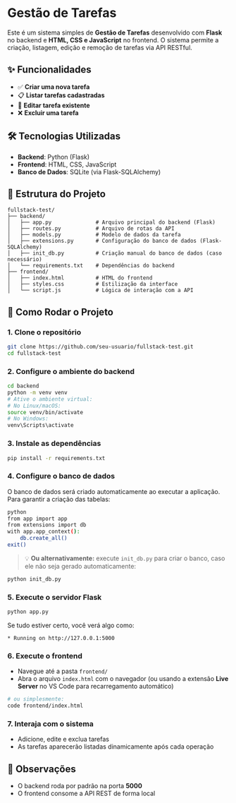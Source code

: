 # Gestão de Tarefas

Este é um sistema simples de **Gestão de Tarefas** desenvolvido com **Flask** no backend e **HTML, CSS e JavaScript** no frontend. O sistema permite a criação, listagem, edição e remoção de tarefas via API RESTful.

## ✨ Funcionalidades

- ✅ **Criar uma nova tarefa**
- 📋 **Listar tarefas cadastradas**
- 📝 **Editar tarefa existente**
- ❌ **Excluir uma tarefa**

## 🛠️ Tecnologias Utilizadas

- **Backend**: Python (Flask)
- **Frontend**: HTML, CSS, JavaScript
- **Banco de Dados**: SQLite (via Flask-SQLAlchemy)

## 📁 Estrutura do Projeto

```
fullstack-test/
├── backend/
│   ├── app.py              # Arquivo principal do backend (Flask)
│   ├── routes.py           # Arquivo de rotas da API
│   ├── models.py           # Modelo de dados da tarefa
│   ├── extensions.py       # Configuração do banco de dados (Flask-SQLAlchemy)
│   ├── init_db.py          # Criação manual do banco de dados (caso necessário)
│   └── requirements.txt    # Dependências do backend
├── frontend/
│   ├── index.html          # HTML do frontend
│   ├── styles.css          # Estilização da interface
│   └── script.js           # Lógica de interação com a API
```

## 🚀 Como Rodar o Projeto

### 1. Clone o repositório

```bash
git clone https://github.com/seu-usuario/fullstack-test.git
cd fullstack-test
```

### 2. Configure o ambiente do backend

```bash
cd backend
python -m venv venv
# Ative o ambiente virtual:
# No Linux/macOS:
source venv/bin/activate
# No Windows:
venv\Scripts\activate
```

### 3. Instale as dependências

```bash
pip install -r requirements.txt
```

### 4. Configure o banco de dados

O banco de dados será criado automaticamente ao executar a aplicação. Para garantir a criação das tabelas:

```bash
python
from app import app
from extensions import db
with app.app_context():
    db.create_all()
exit()
```

> 💡 **Ou alternativamente:** execute `init_db.py` para criar o banco, caso ele não seja gerado automaticamente:
```bash
python init_db.py
```

### 5. Execute o servidor Flask

```bash
python app.py
```

Se tudo estiver certo, você verá algo como:
```
* Running on http://127.0.0.1:5000
```

### 6. Execute o frontend

- Navegue até a pasta `frontend/`
- Abra o arquivo `index.html` com o navegador (ou usando a extensão **Live Server** no VS Code para recarregamento automático)

```bash
# ou simplesmente:
code frontend/index.html
```

### 7. Interaja com o sistema

- Adicione, edite e exclua tarefas
- As tarefas aparecerão listadas dinamicamente após cada operação

## 📌 Observações

- O backend roda por padrão na porta **5000**
- O frontend consome a API REST de forma local
